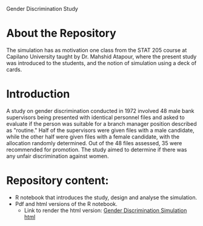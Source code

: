 Gender Discrimination Study

# About the Repository
The simulation has as motivation one class from the STAT 205 course at Capilano University taught by Dr. Mahshid Atapour, where the present study was introduced to the students, and the notion of simulation using a deck of cards.

# Introduction

A study on gender discrimination conducted in 1972 involved 48 male bank supervisors being presented with identical personnel files and asked to evaluate if the person was suitable for a branch manager position described as "routine." Half of the supervisors were given files with a male candidate, while the other half were given files with a female candidate, with the allocation randomly determined. Out of the 48 files assessed, 35 were recommended for promotion. The study aimed to determine if there was any unfair discrimination against women.

# Repository content:

+ R notebook that introduces the study, design and analyse the simulation.
+ Pdf and html versions of the R notebook.
  + Link to render the html version: [Gender Discrimination Simulation html](https://raw.githack.com/Gabrielmastrangelo/GenderDiscriminationSimulation/main/Simulation.html)
